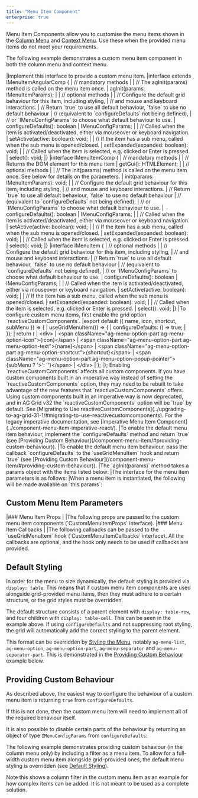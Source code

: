 ```yaml
---
title: "Menu Item Component"
enterprise: true
---
```


Menu Item Components allow you to customise the menu items shown in the [Column Menu](/column-menu/) and [Context Menu](/context-menu/). Use these when the provided menu items do not meet your requirements.

The following example demonstrates a custom menu item component in both the column menu and context menu.

<grid-example title='Custom Menu Item Component' name='custom-menu-item' type='mixed' options='{ "enterprise": true, "modules": ["clientside", "menu", "excel", "clipboard", "range"] }'></grid-example>

<framework-specific-section frameworks="javascript,angular,vue">
|Implement this interface to provide a custom menu item.
</framework-specific-section>
<framework-specific-section frameworks="angular">
<snippet transform={false} language="ts">
|interface extends IMenuItemAngularComp {
|    // mandatory methods
|
|    // The agInit(params) method is called on the menu item once.
|    agInit(params: IMenuItemParams);
|
|    // optional methods
|
|    // Configure the default grid behaviour for this item, including styling,
|    // and mouse and keyboard interactions.
|    // Return `true` to use all default behaviour, `false` to use no default behaviour
|    // (equivalent to `configureDefaults` not being defined),
|    // or `IMenuConfigParams` to choose what default behaviour to use.
|    configureDefaults(): boolean | IMenuConfigParams;
|
|    // Called when the item is activated/deactivated, either via mouseover or keyboard navigation.
|    setActive(active: boolean): void;
|
|    // If the item has a sub menu, called when the sub menu is opened/closed.
|    setExpanded(expanded: boolean): void;
|
|    // Called when the item is selected, e.g. clicked or Enter is pressed.
|    select(): void;
|}
</snippet>
</framework-specific-section>
<framework-specific-section frameworks="javascript">
<snippet transform={false} language="ts">
|interface IMenuItemComp {
|    // mandatory methods
|
|    // Returns the DOM element for this menu item
|    getGui(): HTMLElement;
|
|    // optional methods
|
|    // The init(params) method is called on the menu item once. See below for details on the parameters.
|    init(params: IMenuItemParams): void;
|
|    // Configure the default grid behaviour for this item, including styling,
|    // and mouse and keyboard interactions.
|    // Return `true` to use all default behaviour, `false` to use no default behaviour
|    // (equivalent to `configureDefaults` not being defined),
|    // or `IMenuConfigParams` to choose what default behaviour to use.
|    configureDefaults(): boolean | IMenuConfigParams;
|
|    // Called when the item is activated/deactivated, either via mouseover or keyboard navigation.
|    setActive(active: boolean): void;
|
|    // If the item has a sub menu, called when the sub menu is opened/closed.
|    setExpanded(expanded: boolean): void;
|
|    // Called when the item is selected, e.g. clicked or Enter is pressed.
|    select(): void;
|}
</snippet>
</framework-specific-section>
<framework-specific-section frameworks="vue">
<snippet transform={false} language="ts">
|interface IMenuItem {
|    // optional methods
|
|    // Configure the default grid behaviour for this item, including styling,
|    // and mouse and keyboard interactions.
|    // Return `true` to use all default behaviour, `false` to use no default behaviour
|    // (equivalent to `configureDefaults` not being defined),
|    // or `IMenuConfigParams` to choose what default behaviour to use.
|    configureDefaults(): boolean | IMenuConfigParams;
|
|    // Called when the item is activated/deactivated, either via mouseover or keyboard navigation.
|    setActive(active: boolean): void;
|
|    // If the item has a sub menu, called when the sub menu is opened/closed.
|    setExpanded(expanded: boolean): void;
|
|    // Called when the item is selected, e.g. clicked or Enter is pressed.
|    select(): void;
|}
</snippet>
</framework-specific-section>

<framework-specific-section frameworks="react">
|To configure custom menu items, first enable the grid option `reactiveCustomComponents`.
</framework-specific-section>
<framework-specific-section frameworks="react">
<snippet transform={false} language="jsx">
|export default ({ name, icon, shortcut, subMenu }) => {
|    useGridMenuItem(() => {
|        configureDefaults: () => true;
|    });
|    return (
|        &lt;div>
|            &lt;span className="ag-menu-option-part ag-menu-option-icon">{icon}&lt;/span>
|            &lt;span className="ag-menu-option-part ag-menu-option-text">{name}&lt;/span>
|            &lt;span className="ag-menu-option-part ag-menu-option-shortcut">{shortcut}&lt;/span>
|            &lt;span className="ag-menu-option-part ag-menu-option-popup-pointer">{subMenu ? '>': ''}&lt;/span>
|        &lt;/div>
|    );
|};
</snippet>
</framework-specific-section>
<framework-specific-section frameworks="react">
<note>Enabling `reactiveCustomComponents` affects all custom components. If you have custom components built in an imperative way instead of setting the `reactiveCustomComponents` option, they may need to be rebuilt to take advantage of the new features that `reactiveCustomComponents` offers. Using custom components built in an imperative way is now deprecated, and in AG Grid v32 the `reactiveCustomComponents` option will be `true` by default. See [Migrating to Use reactiveCustomComponents](../upgrading-to-ag-grid-31-1/#migrating-to-use-reactivecustomcomponents). For the legacy imperative documentation, see [Imperative Menu Item Component](../component-menu-item-imperative-react/).</note>
</framework-specific-section>

<framework-specific-section frameworks="javascript,angular,vue">
|To enable the default menu item behaviour, implement the `configureDefaults` method and return `true` (see [Providing Custom Behaviour](/component-menu-item/#providing-custom-behaviour)).
</framework-specific-section>
<framework-specific-section frameworks="react">
|To enable the default menu item behaviour, pass the callback `configureDefaults` to the `useGridMenuItem` hook and return `true` (see [Providing Custom Behaviour](/component-menu-item/#providing-custom-behaviour)).
</framework-specific-section>

<framework-specific-section frameworks="angular">
|The `agInit(params)` method takes a params object with the items listed below:
</framework-specific-section>
<framework-specific-section frameworks="javascript">
|The interface for the menu item parameters is as follows:
</framework-specific-section>
<framework-specific-section frameworks="vue">
|When a menu item is instantiated, the following will be made available on `this.params`:
</framework-specific-section>
<framework-specific-section frameworks="javascript,angular,vue">
<interface-documentation interfaceName='IMenuItemParams'></interface-documentation>
</framework-specific-section>

<framework-specific-section frameworks="react">
<h2 id="custom-menu-item-parameters">Custom Menu Item Parameters</h2>
</framework-specific-section>

<framework-specific-section frameworks="react">
|### Menu Item Props
|
|The following props are passed to the custom menu item components (`CustomMenuItemProps` interface).
</framework-specific-section>

<framework-specific-section frameworks="react">
<interface-documentation interfaceName='CustomMenuItemProps' config='{ "description": "" }'></interface-documentation>
</framework-specific-section>

<framework-specific-section frameworks="react">
|### Menu Item Callbacks
|
|The following callbacks can be passed to the `useGridMenuItem` hook (`CustomMenuItemCallbacks` interface). All the callbacks are optional, and the hook only needs to be used if callbacks are provided.
</framework-specific-section>

<framework-specific-section frameworks="react">
<interface-documentation interfaceName='CustomMenuItemCallbacks' config='{ "description": "" }'></interface-documentation>
</framework-specific-section>

## Default Styling

In order for the menu to size dynamically, the default styling is provided via `display: table`. This means that if custom menu item components are used alongside grid-provided menu items, then they must adhere to a certain structure, or the grid styles must be overridden.

The default structure consists of a parent element with `display: table-row`, and four children with `display: table-cell`. This can be seen in the example above. If using `configureDefaults` and not suppressing root styling, the grid will automatically add the correct styling to the parent element.

This format can be overridden by [Styling the Menu](/global-style-customisation-popups/), notably `ag-menu-list`, `ag-menu-option`, `ag-menu-option-part`, `ag-menu-separator` and `ag-menu-separator-part`. This is demonstrated in the [Providing Custom Behaviour](/component-menu-item/#providing-custom-behaviour) example below.

## Providing Custom Behaviour

As described above, the easiest way to configure the behaviour of a custom menu item is returning `true` from `configureDefaults`.

If this is not done, then the custom menu item will need to implement all of the required behaviour itself.

It is also possible to disable certain parts of the behaviour by returning an object of type `IMenuConfigParams` from `configureDefaults`:

<interface-documentation interfaceName='IMenuConfigParams' config='{ "description": "" }'></interface-documentation>

The following example demonstrates providing custom behaviour (in the column menu only) by including a filter as a menu item. To allow for a full-width custom menu item alongside grid-provided ones, the default menu styling is overridden (see [Default Styling](/component-menu-item/#default-styling)).

<grid-example title='Menu Item Component Without Defaults' name='menu-item-without-defaults' type='mixed' options='{ "enterprise": true, "modules": ["clientside", "menu", "excel", "clipboard", "range"] }'></grid-example>

Note this shows a column filter in the custom menu item as an example for how complex items can be added. It is not meant to be used as a complete solution.
